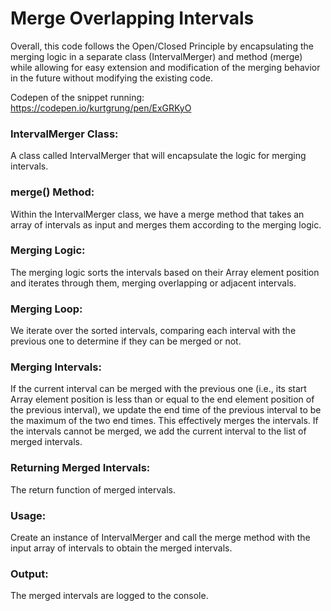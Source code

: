 # Merge Overlapping Intervals

Overall, this code follows the Open/Closed Principle by encapsulating the merging logic in a separate class (IntervalMerger) and method (merge) while allowing for easy extension and modification of the merging behavior in the future without modifying the existing code.

Codepen of the snippet running: <br>
https://codepen.io/kurtgrung/pen/ExGRKyO

### IntervalMerger Class:
A class called IntervalMerger that will encapsulate the logic for merging intervals.

### merge() Method:
Within the IntervalMerger class, we have a merge method that takes an array of intervals as input and merges them according to the merging logic.

### Merging Logic:
The merging logic sorts the intervals based on their Array element position and iterates through them, merging overlapping or adjacent intervals.

### Merging Loop:
We iterate over the sorted intervals, comparing each interval with the previous one to determine if they can be merged or not.

### Merging Intervals:
If the current interval can be merged with the previous one (i.e., its start Array element position is less than or equal to the end element position of the previous interval), we update the end time of the previous interval to be the maximum of the two end times. This effectively merges the intervals. If the intervals cannot be merged, we add the current interval to the list of merged intervals.

### Returning Merged Intervals:
The return function of merged intervals.

### Usage:
Create an instance of IntervalMerger and call the merge method with the input array of intervals to obtain the merged intervals.

### Output:
The merged intervals are logged to the console.
